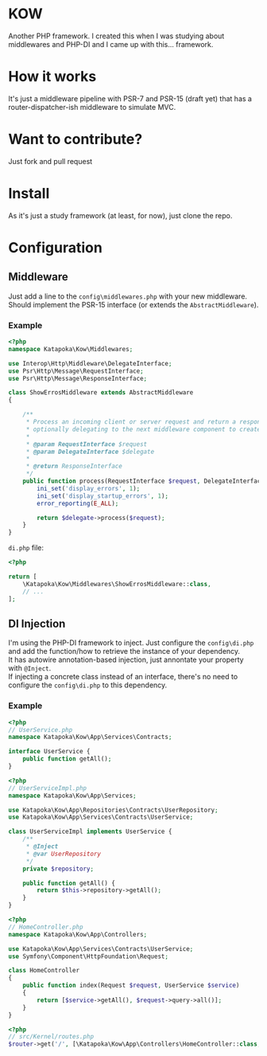 # KOW
Another PHP framework. I created this when I was studying about middlewares and PHP-DI and I came up with this... framework.

# How it works
It's just a middleware pipeline with PSR-7 and PSR-15 (draft yet) that has a router-dispatcher-ish middleware to simulate MVC.

# Want to contribute?
Just fork and pull request

# Install
As it's just a study framework (at least, for now), just clone the repo.

# Configuration
## Middleware
Just add a line to the `config\middlewares.php` with your new middleware. Should implement the PSR-15 interface (or extends the `AbstractMiddleware`).

### Example
```php
<?php
namespace Katapoka\Kow\Middlewares;

use Interop\Http\Middleware\DelegateInterface;
use Psr\Http\Message\RequestInterface;
use Psr\Http\Message\ResponseInterface;

class ShowErrosMiddleware extends AbstractMiddleware
{

    /**
     * Process an incoming client or server request and return a response,
     * optionally delegating to the next middleware component to create the response.
     *
     * @param RequestInterface $request
     * @param DelegateInterface $delegate
     *
     * @return ResponseInterface
     */
    public function process(RequestInterface $request, DelegateInterface $delegate) {
        ini_set('display_errors', 1);
        ini_set('display_startup_errors', 1);
        error_reporting(E_ALL);

        return $delegate->process($request);
    }
}
```

`di.php` file:

```php
<?php

return [
    \Katapoka\Kow\Middlewares\ShowErrosMiddleware::class,
    // ...
];
```

## DI Injection
I'm using the PHP-DI framework to inject. Just configure the `config\di.php` and add the function/how to retrieve the instance of your dependency.  
It has autowire annotation-based injection, just annontate your property with `@Inject`.  
If injecting a concrete class instead of an interface, there's no need to configure the `config\di.php` to this dependency.  

### Example
```php
<?php
// UserService.php
namespace Katapoka\Kow\App\Services\Contracts;

interface UserService {
    public function getAll();
}
```

```php
<?php
// UserServiceImpl.php
namespace Katapoka\Kow\App\Services;

use Katapoka\Kow\App\Repositories\Contracts\UserRepository;
use Katapoka\Kow\App\Services\Contracts\UserService;

class UserServiceImpl implements UserService {
    /**
     * @Inject
     * @var UserRepository
     */
    private $repository;

    public function getAll() {
        return $this->repository->getAll();
    }
}

```

```php
<?php
// HomeController.php
namespace Katapoka\Kow\App\Controllers;

use Katapoka\Kow\App\Services\Contracts\UserService;
use Symfony\Component\HttpFoundation\Request;

class HomeController
{
    public function index(Request $request, UserService $service)
    {
        return [$service->getAll(), $request->query->all()];
    }
}

```

```php
<?php
// src/Kernel/routes.php
$router->get('/', [\Katapoka\Kow\App\Controllers\HomeController::class, 'index']);

```
